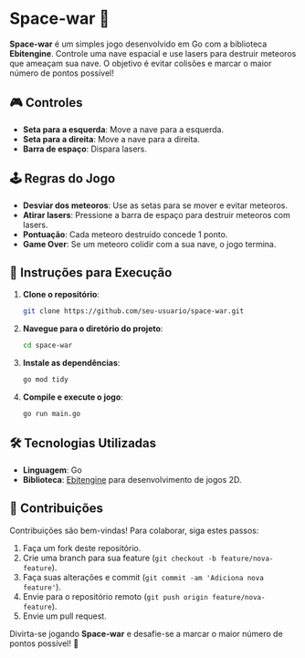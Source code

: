 # Space-war 🚀

**Space-war** é um simples jogo desenvolvido em Go com a biblioteca **Ebitengine**. Controle uma nave espacial e use lasers para destruir meteoros que ameaçam sua nave. O objetivo é evitar colisões e marcar o maior número de pontos possível!

## 🎮 Controles

- **Seta para a esquerda**: Move a nave para a esquerda.
- **Seta para a direita**: Move a nave para a direita.
- **Barra de espaço**: Dispara lasers.

## 🕹️ Regras do Jogo

- **Desviar dos meteoros**: Use as setas para se mover e evitar meteoros.
- **Atirar lasers**: Pressione a barra de espaço para destruir meteoros com lasers.
- **Pontuação**: Cada meteoro destruído concede 1 ponto.
- **Game Over**: Se um meteoro colidir com a sua nave, o jogo termina.

## 🚀 Instruções para Execução

1. **Clone o repositório**:
    ```bash
    git clone https://github.com/seu-usuario/space-war.git
    ```

2. **Navegue para o diretório do projeto**:
    ```bash
    cd space-war
    ```

3. **Instale as dependências**:
    ```bash
    go mod tidy
    ```

4. **Compile e execute o jogo**:
    ```bash
    go run main.go
    ```

## 🛠️ Tecnologias Utilizadas

- **Linguagem**: Go
- **Biblioteca**: [Ebitengine](https://ebitengine.org/) para desenvolvimento de jogos 2D.

## 🤝 Contribuições

Contribuições são bem-vindas! Para colaborar, siga estes passos:

1. Faça um fork deste repositório.
2. Crie uma branch para sua feature (`git checkout -b feature/nova-feature`).
3. Faça suas alterações e commit (`git commit -am 'Adiciona nova feature'`).
4. Envie para o repositório remoto (`git push origin feature/nova-feature`).
5. Envie um pull request.

Divirta-se jogando **Space-war** e desafie-se a marcar o maior número de pontos possível! 🌌
